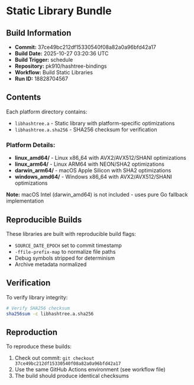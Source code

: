 # Static Library Bundle

## Build Information
- **Commit:** 37ce49bc212df15330540f08a82a0a96bfd42a17
- **Build Date:** 2025-10-27 03:20:36 UTC
- **Build Trigger:** schedule
- **Repository:** pk910/hashtree-bindings
- **Workflow:** Build Static Libraries
- **Run ID:** 18828704567

## Contents
Each platform directory contains:
- `libhashtree.a` - Static library with platform-specific optimizations
- `libhashtree.a.sha256` - SHA256 checksum for verification

### Platform Details:
- **linux_amd64/** - Linux x86_64 with AVX2/AVX512/SHANI optimizations
- **linux_arm64/** - Linux ARM64 with NEON/SHA2 optimizations
- **darwin_arm64/** - macOS Apple Silicon with SHA2 optimizations
- **windows_amd64/** - Windows x86_64 with AVX2/AVX512/SHANI optimizations

**Note:** macOS Intel (darwin_amd64) is not included - uses pure Go fallback implementation

## Reproducible Builds
These libraries are built with reproducible build flags:
- `SOURCE_DATE_EPOCH` set to commit timestamp
- `-ffile-prefix-map` to normalize file paths
- Debug symbols stripped for determinism
- Archive metadata normalized

## Verification
To verify library integrity:
```bash
# Verify SHA256 checksum
sha256sum -c libhashtree.a.sha256

```

## Reproduction
To reproduce these builds:
1. Check out commit: `git checkout 37ce49bc212df15330540f08a82a0a96bfd42a17`
2. Use the same GitHub Actions environment (see workflow file)
3. The build should produce identical checksums
